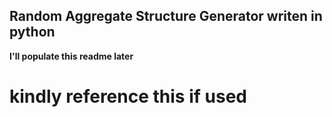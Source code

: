 ## Random Aggregate Structure Generator writen in python

**I'll populate this readme later**
# **kindly reference this if used**